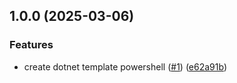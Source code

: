 ## 1.0.0 (2025-03-06)


### Features

* create dotnet template powershell ([#1](https://github.com/SignalRichard/dotnet-template-compendium-powershell/issues/1)) ([e62a91b](https://github.com/SignalRichard/dotnet-template-compendium-powershell/commit/e62a91b8833a39c28d20f30bac705256d7888af0))


